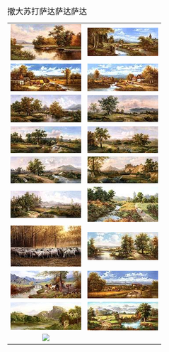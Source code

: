 <font size="4">撒大苏打萨达萨达萨达
</font>
 <table>
     <tr>
         <td>
             <a href="1">
                 <center>
                     <img maxwidth="150" maxheight="150" src="1\Thumbnails\Thumbnail.Jpeg" />
                 </center>
             </a>
         </td>
         <td>
             <a href="2">
                 <center>
                     <img maxwidth="150" maxheight="150" src="2\Thumbnails\Thumbnail.Jpeg" />
                 </center>
             </a>
         </td>
     </tr>
     <tr>
         <td>
             <a href="3">
                 <center>
                     <img maxwidth="150" maxheight="150" src="3\Thumbnails\Thumbnail.Jpeg" />
                 </center>
             </a>
         </td>
         <td>
             <a href="4">
                 <center>
                     <img maxwidth="150" maxheight="150" src="4\Thumbnails\Thumbnail.Jpeg" />
                 </center>
             </a>
         </td>
     </tr>
     <tr>
         <td>
             <a href="5">
                 <center>
                     <img maxwidth="150" maxheight="150" src="5\Thumbnails\Thumbnail.Jpeg" />
                 </center>
             </a>
         </td>
         <td>
             <a href="6">
                 <center>
                     <img maxwidth="150" maxheight="150" src="6\Thumbnails\Thumbnail.Jpeg" />
                 </center>
             </a>
         </td>
     </tr>
     <tr>
         <td>
             <a href="7">
                 <center>
                     <img maxwidth="150" maxheight="150" src="7\Thumbnails\Thumbnail.Jpeg" />
                 </center>
             </a>
         </td>
         <td>
             <a href="8">
                 <center>
                     <img maxwidth="150" maxheight="150" src="8\Thumbnails\Thumbnail.Jpeg" />
                 </center>
             </a>
         </td>
     </tr>
     <tr>
         <td>
             <a href="9">
                 <center>
                     <img maxwidth="150" maxheight="150" src="9\Thumbnails\Thumbnail.Jpeg" />
                 </center>
             </a>
         </td>
         <td>
             <a href="10">
                 <center>
                     <img maxwidth="150" maxheight="150" src="10\Thumbnails\Thumbnail.Jpeg" />
                 </center>
             </a>
         </td>
     </tr>
     <tr>
         <td>
             <a href="11">
                 <center>
                     <img maxwidth="150" maxheight="150" src="11\Thumbnails\Thumbnail.Jpeg" />
                 </center>
             </a>
         </td>
         <td>
             <a href="12">
                 <center>
                     <img maxwidth="150" maxheight="150" src="12\Thumbnails\Thumbnail.Jpeg" />
                 </center>
             </a>
         </td>
     </tr>
     <tr>
         <td>
             <a href="13">
                 <center>
                     <img maxwidth="150" maxheight="150" src="13\Thumbnails\Thumbnail.Jpeg" />
                 </center>
             </a>
         </td>
         <td>
             <a href="14">
                 <center>
                     <img maxwidth="150" maxheight="150" src="14\Thumbnails\Thumbnail.Jpeg" />
                 </center>
             </a>
         </td>
     </tr>
     <tr>
         <td>
             <a href="15">
                 <center>
                     <img maxwidth="150" maxheight="150" src="15\Thumbnails\Thumbnail.Jpeg" />
                 </center>
             </a>
         </td>
         <td>
             <a href="16">
                 <center>
                     <img maxwidth="150" maxheight="150" src="16\Thumbnails\Thumbnail.Jpeg" />
                 </center>
             </a>
         </td>
     </tr>
     <tr>
         <td>
             <a href="17">
                 <center>
                     <img maxwidth="150" maxheight="150" src="17\Thumbnails\Thumbnail.Jpeg" />
                 </center>
             </a>
         </td>
         <td>
             <a href="18">
                 <center>
                     <img maxwidth="150" maxheight="150" src="18\Thumbnails\Thumbnail.Jpeg" />
                 </center>
             </a>
         </td>
     </tr>
     <tr>
         <td>
             <a href="19">
                 <center>
                     <img maxwidth="150" maxheight="150" src="19\Thumbnails\Thumbnail.Jpeg" />
                 </center>
             </a>
         </td>
     </tr>
 </table>
